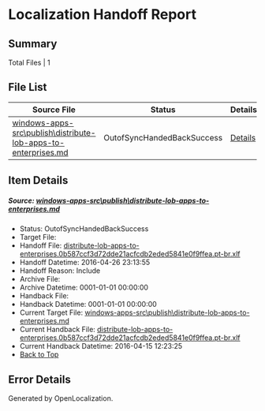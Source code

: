 # <a name='report-top'></a> Localization Handoff Report

## Summary
 Total Files | 1

## File List
 Source File | Status | Details 
 ----------- | ------ | ------- 
 [windows-apps-src\publish\distribute-lob-apps-to-enterprises.md](https://github.com/Microsoft/windows-apps/blob/e3af2050b7978e02c6e55557fe60a239f04e3093/windows-apps-src/publish/distribute-lob-apps-to-enterprises.md) | OutofSyncHandedBackSuccess | [Details](#68a1b6c3b2af734fe67f262f8585630d05ca11d73481)

## Item Details
##### <a name='68a1b6c3b2af734fe67f262f8585630d05ca11d73481'></a> Source: [windows-apps-src\publish\distribute-lob-apps-to-enterprises.md](https://github.com/Microsoft/windows-apps/blob/e3af2050b7978e02c6e55557fe60a239f04e3093/windows-apps-src/publish/distribute-lob-apps-to-enterprises.md)
* Status: OutofSyncHandedBackSuccess
* Target File: 
* Handoff File: [distribute-lob-apps-to-enterprises.0b587ccf3d72dde21acfcdb2eded5841e0f9ffea.pt-br.xlf](https://github.com/Microsoft/WDG.handoff/blob/70bd657a9369185c2c41beb627ea0eed9d36a8c0/ol-handoff/Microsoft/windows-apps.pt-br/master/distribute-lob-apps-to-enterprises.0b587ccf3d72dde21acfcdb2eded5841e0f9ffea.pt-br.xlf)
* Handoff Datetime: 2016-04-26 23:13:55
* Handoff Reason: Include
* Archive File: 
* Archive Datetime: 0001-01-01 00:00:00
* Handback File: 
* Handback Datetime: 0001-01-01 00:00:00
* Current Target File: [windows-apps-src\publish\distribute-lob-apps-to-enterprises.md](https://github.com/Microsoft/windows-apps.pt-br/blob/149c863f61fcc324db3e3dea8782e6276b20d1c2/windows-apps-src/publish/distribute-lob-apps-to-enterprises.md)
* Current Handback File: [distribute-lob-apps-to-enterprises.0b587ccf3d72dde21acfcdb2eded5841e0f9ffea.pt-br.xlf](https://github.com/Microsoft/WDG.handback/blob/18f7494fe80578448c47b9ba618e4f4ad7301261/ol-handback/Microsoft/windows-apps.pt-br/master/distribute-lob-apps-to-enterprises.0b587ccf3d72dde21acfcdb2eded5841e0f9ffea.pt-br.xlf)
* Current Handback Datetime: 2016-04-15 12:23:25
* [Back to Top](#report-top)


## Error Details

Generated by OpenLocalization.
